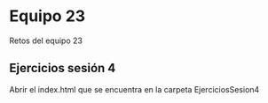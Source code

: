 # Equipo 23
Retos del equipo 23

## Ejercicios sesión 4
Abrir el index.html que se encuentra en la carpeta EjerciciosSesion4
